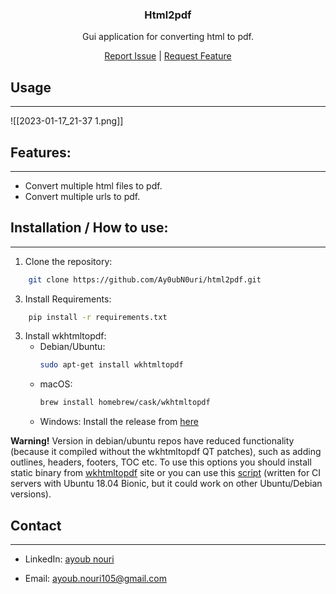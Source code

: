 <h3 align="center">Html2pdf</h3>
<div align="center">
<p align="center">
Gui application for converting html to pdf.
</p>
<a href="https://github.com/Ay0ubN0uri/html2pdf/issues">Report Issue</a>
<span>|</span>
<a href="https://github.com/Ay0ubN0uri/html2pdf/issues">Request Feature</a>
</div>

## Usage
---

![[2023-01-17_21-37 1.png]]

## Features:
---
- Convert multiple html files to pdf.
- Convert multiple urls to pdf.

## Installation / How to use:
---
1. Clone the repository:
```bash
	git clone https://github.com/Ay0ubN0uri/html2pdf.git
```
3. Install Requirements:
```bash
	pip install -r requirements.txt
```
3. Install wkhtmltopdf:
	- Debian/Ubuntu:
		```bash
		sudo apt-get install wkhtmltopdf
		```
	- macOS:
		```bash
		brew install homebrew/cask/wkhtmltopdf
		```
	- Windows:
			Install the release from [here](http://google.com)

**Warning!** Version in debian/ubuntu repos have reduced functionality (because it compiled without the wkhtmltopdf QT patches), such as adding outlines, headers, footers, TOC etc. To use this options you should install static binary from [wkhtmltopdf](http://wkhtmltopdf.org/) site or you can use this [script](https://github.com/JazzCore/python-pdfkit/blob/master/ci/before-script.sh) (written for CI servers with Ubuntu 18.04 Bionic, but it could work on other Ubuntu/Debian versions).

## Contact
---
- LinkedIn: [ayoub nouri](https://www.linkedin.com/in/ayoub-nouri-73532a244/)

- Email: ayoub.nouri105@gmail.com